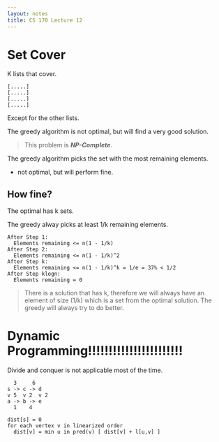 ```yaml
---
layout: notes
title: CS 170 Lecture 12
---
```


# Set Cover

K lists that cover.

    [.....]
    [.....]
    [.....]
    [.....]

Except for the other lists. 

The greedy algorithm is not optimal, but will find a very good solution. 

> This problem is ***NP-Complete***. 

The greedy algorithm picks the set with the most remaining elements. 

* not optimal, but will perform fine.

## How fine?

The optimal has k sets.

The greedy alway picks at least 1/k remaining elements.

    After Step 1:
      Elements remaining <= n(1 - 1/k)
    After Step 2:
      Elements remaining <= n(1 - 1/k)^2
    After Step k:
      Elements remaining <= n(1 - 1/k)^k = 1/e = 37% < 1/2
    After Step klogn:
      Elements remaining = 0

> There is a solution that has k, therefore we will always have an element of
size (1/k) which is a set from the optimal solution. The greedy will always try
to do better.

# Dynamic Programming!!!!!!!!!!!!!!!!!!!!!!!

Divide and conquer is not applicable most of the time. 

      3     6
    s -> c -> d
    v 5  v 2  v 2
    a -> b -> e
      1    4

    dist[s] = 0
    for each vertex v in linearized order
      dist[v] = min u in pred(v) [ dist[v] + l[u,v] ]
